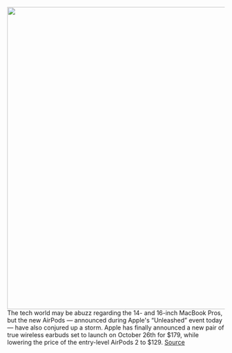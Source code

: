 <img src='https://cdn.vox-cdn.com/thumbor/HrBA4mg-9YpsMmY1ZuDaFHHNGlM=/0x0:1898x1066/1200x800/filters:focal(798x382:1100x684)/cdn.vox-cdn.com/uploads/chorus_image/image/70012529/Screen_Shot_2021_10_18_at_10.23.57_AM.0.png' width='700px' /><br/>
The tech world may be abuzz regarding the 14- and 16-inch MacBook Pros, but the new AirPods — announced during Apple's “Unleashed” event today — have also conjured up a storm. Apple has finally announced a new pair of true wireless earbuds set to launch on October 26th for $179, while lowering the price of the entry-level AirPods 2 to $129.
<a href='https://www.theverge.com/22665643/apple-airpods-3-preorder-how-to-buy-price-availability-release-date'> Source <a/>